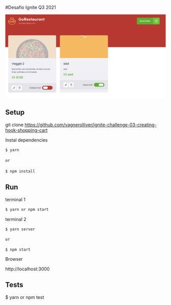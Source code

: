 #Desafio Ignite Q3 2021

![](src/assets/preview.png)

## Setup

git clone https://github.com/vagnerolliver/ignite-challenge-03-creating-hook-shopping-cart

Instal dependencies 

```bash
$ yarn 

or 

$ npm install
```

## Run


terminal 1

```bash
$ yarn or npm start
````

terminal 2
```
$ yarn server  

or

$ npm start
```

Browser

http://localhost:3000

## Tests
$ yarn or npm test